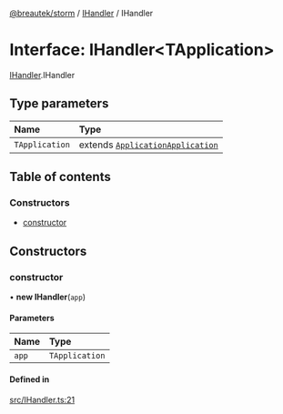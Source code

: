 [@breautek/storm](../README.md) / [IHandler](../modules/IHandler.md) / IHandler

# Interface: IHandler<TApplication\>

[IHandler](../modules/IHandler.md).IHandler

## Type parameters

| Name | Type |
| :------ | :------ |
| `TApplication` | extends [`Application`](../classes/Application.Application-1.md)[`Application`](../classes/Application.Application-1.md) |

## Table of contents

### Constructors

- [constructor](IHandler.IHandler-1.md#constructor)

## Constructors

### constructor

• **new IHandler**(`app`)

#### Parameters

| Name | Type |
| :------ | :------ |
| `app` | `TApplication` |

#### Defined in

[src/IHandler.ts:21](https://github.com/breautek/storm/blob/8c3a317/src/IHandler.ts#L21)
